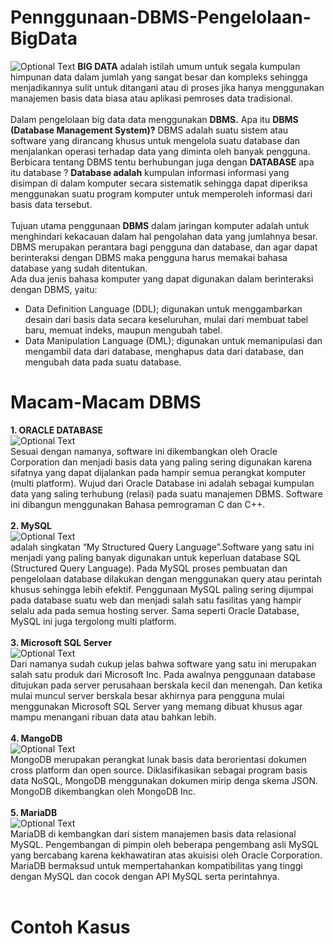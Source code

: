 # Pennggunaan-DBMS-Pengelolaan-BigData
![Optional Text](../master/image/bigData.png)
<b>BIG DATA</b> adalah istilah umum untuk segala kumpulan himpunan data dalam jumlah yang sangat besar dan kompleks 
sehingga menjadikannya sulit untuk ditangani atau di proses jika hanya menggunakan manajemen basis data biasa atau aplikasi 
pemroses data tradisional.<br><br>
Dalam pengelolaan big data data menggunakan <b>DBMS.</b> Apa itu <b>DBMS (Database Management System)?</b> DBMS 
adalah suatu sistem atau software yang dirancang khusus untuk mengelola suatu database dan menjalankan operasi terhadap data yang 
diminta oleh banyak pengguna. Berbicara tentang DBMS tentu berhubungan juga dengan <b>DATABASE</b> apa itu database ? <b>Database adalah</b> 
kumpulan informasi informasi yang disimpan di dalam komputer secara sistematik sehingga dapat diperiksa menggunakan suatu program 
komputer untuk memperoleh informasi dari basis data tersebut. <br><br>
Tujuan utama penggunaan <B>DBMS</B> dalam jaringan komputer adalah untuk menghindari kekacauan dalam hal pengolahan data yang jumlahnya 
besar. DBMS merupakan perantara bagi pengguna dan database, dan agar dapat berinteraksi dengan DBMS maka pengguna 
harus memakai bahasa database yang sudah ditentukan.<br>
Ada dua jenis bahasa komputer yang dapat digunakan dalam berinteraksi dengan DBMS, yaitu:
* Data Definition Language (DDL); digunakan untuk menggambarkan desain dari basis data secara keseluruhan, mulai dari membuat tabel 
baru, memuat indeks, maupun mengubah tabel.
* Data Manipulation Language (DML); digunakan untuk memanipulasi dan mengambil data dari database, menghapus data dari database, dan 
mengubah data pada suatu database.<br>
# Macam-Macam DBMS
<b>1. ORACLE DATABASE<br></b>
![Optional Text](../master/image/oracle.png)<br>
Sesuai dengan namanya, software ini dikembangkan oleh Oracle Corporation dan menjadi basis data yang paling sering 
digunakan karena sifatnya yang dapat dijalankan pada hampir semua perangkat komputer (multi platform). Wujud dari 
Oracle Database ini adalah sebagai kumpulan data yang saling terhubung (relasi) pada suatu manajemen DBMS. Software 
ini dibangun menggunakan Bahasa pemrograman C dan C++.<br><br>
<b>2. MySQL</b><br>
![Optional Text](../master/image/MySQL.jpg)<br>
adalah singkatan “My Structured Query Language”.Software yang satu ini menjadi yang paling banyak digunakan untuk keperluan database 
SQL (Structured Query Language). Pada MySQL proses pembuatan dan pengelolaan database dilakukan dengan menggunakan query atau 
perintah khusus sehingga lebih efektif. Penggunaan MySQL paling sering dijumpai pada database suatu web dan menjadi salah satu 
fasilitas yang hampir selalu ada pada semua hosting server. Sama seperti Oracle Database, MySQL ini juga tergolong multi platform.<br><br>
<b>3. Microsoft SQL Server</b><br>
![Optional Text](../master/image/sqlServer.jpg)<br>
Dari namanya sudah cukup jelas bahwa software yang satu ini merupakan salah satu produk dari Microsoft Inc. Pada 
awalnya penggunaan database ditujukan pada server perusahaan berskala kecil dan menengah. Dan ketika mulai muncul 
server berskala besar akhirnya para pengguna mulai menggunakan Microsoft SQL Server yang memang dibuat khusus agar 
mampu menangani ribuan data atau bahkan lebih.<br><br>
<b>4. MangoDB</b><br>
![Optional Text](../master/image/mangoDB.png)<br>
MongoDB merupakan perangkat lunak basis data berorientasi dokumen cross platform dan open source. Diklasifikasikan sebagai program 
basis data NoSQL, MongoDB menggunakan dokumen mirip denga skema JSON. MongoDB dikembangkan oleh MongoDB Inc.<br><br>
<b>5. MariaDB</b><br>
![Optional Text](../master/image/mariaDB.png)<br>
MariaDB di kembangkan dari sistem manajemen basis data relasional MySQL. Pengembangan di pimpin oleh beberapa pengembang asli MySQL 
yang bercabang karena kekhawatiran atas akuisisi oleh Oracle Corporation. MariaDB bermaksud untuk mempertahankan kompatibilitas 
yang tinggi dengan MySQL dan cocok dengan API MySQL serta perintahnya.<br><br>
# Contoh Kasus

